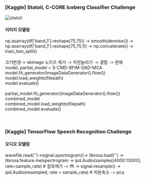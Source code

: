 
### [Kaggle] Statoil, C-CORE Iceberg Classifier Challenge
![statoil](https://user-images.githubusercontent.com/74644453/163803127-620104d8-2c2e-4cb7-9c18-0d13796c2a46.png)

#### 이미지 모델링<br/>
np.asarray(df['band_1'].reshape(75,75)) -> smooth(denoise()) -> np.asarray(df['band_1'].reshape(75,75,1)) -> np.concatenate() -> train_test_split() <br/>
<br/>
크기변경-> skimage 노이즈 제거 -> 차원늘리기 -> 결합 -> 분해
<br/>
model, partial_model = S-CMD-BFIM-DAD-MCA<br/>
model.fit_generator(ImageDataGenerator().flow())<br/>
model.load_weights(filepath)<br/>
model.evaluate()<br/>
<br/>
partial_model.fit_generator(ImageDataGenerator().flow())<br/>
combined_model<br/>
combined_model.load_weights(filepath)<br/>
combined_model.evaluate()<br/>
<br/>
<br/>

### [Kaggle] TensorFlow Speech Recognition Challenge
#### 오디오 모델링<br/>
wavefile.read('')->signal.spectrogram()-> librosa.load('') -> librosa.feature.melspectrogram -> ipd.Audio(samples[4000:13000], rate=sample_rate) # 침묵제거
-> fft -> signal.resample() -> ipd.Audio(resampled, rate = sample_rate) # 차원축소 -> pca


